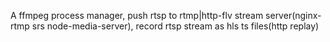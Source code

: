 A ffmpeg process manager, push rtsp to rtmp|http-flv stream server(nginx-rtmp srs node-media-server), record rtsp stream as hls ts files(http replay)

